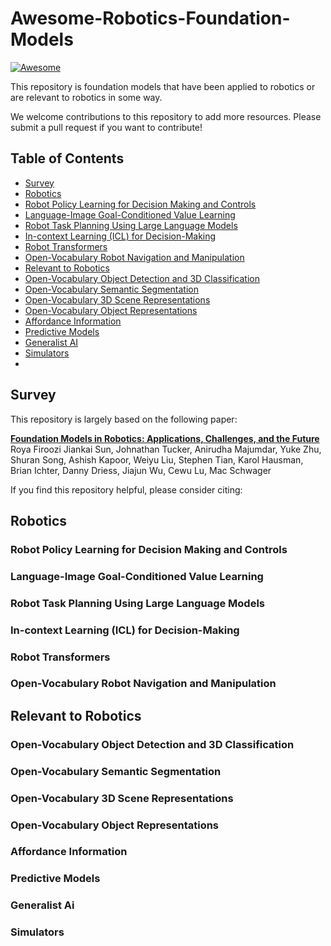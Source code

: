 # Awesome-Robotics-Foundation-Models

[![Awesome](https://awesome.re/badge.svg)](https://awesome.re)

This repository is foundation models that have been applied to robotics or are relevant to robotics in some way.

We welcome contributions to this repository to add more resources. Please submit a pull request if you want to contribute!

## Table of Contents

- [Survey](#survey)
- [Robotics](#robotics)
- [Robot Policy Learning for Decision Making and Controls](#robot-policy-learning-for-decision-making-and-controls)
- [Language-Image Goal-Conditioned Value Learning](language-image-goal-conditioned-value-learning)
- [Robot Task Planning Using Large Language Models](robot-task-planning-using-large-language-models)
- [In-context Learning (ICL) for Decision-Making](in-context-learning-for-decision-making)
- [Robot Transformers](robot-transformers)
- [Open-Vocabulary Robot Navigation and Manipulation](open-vocabulary-robot-navigation-and-manipulation)
- [Relevant to Robotics](#relevant-to-robotics)
- [Open-Vocabulary Object Detection and 3D Classification](open-vocabulary-object-detection-and-3D-classification)
- [Open-Vocabulary Semantic Segmentation](open-vocabulary-semantic-segmentation)
- [Open-Vocabulary 3D Scene Representations](open-vocabulary-3D-scene-representations)
- [Open-Vocabulary Object Representations](open-vocabulary-object-epresentations)
- [Affordance Information](affordance-information)
- [Predictive Models](predictive-models)
- [Generalist AI](generalist-AI)
- [Simulators](simulators)
- 
## Survey

This repository is largely based on the following paper:

**[Foundation Models in Robotics: Applications, Challenges, and the Future]()**
<br />
Roya Firoozi
Jiankai Sun,
Johnathan Tucker,
Anirudha Majumdar,
Yuke Zhu,
Shuran Song,
Ashish Kapoor,
Weiyu Liu,
Stephen Tian,
Karol Hausman,
Brian Ichter,
Danny Driess,
Jiajun Wu,
Cewu Lu,
Mac Schwager
<br />

If you find this repository helpful, please consider citing:

## Robotics

### Robot Policy Learning for Decision Making and Controls

### Language-Image Goal-Conditioned Value Learning

### Robot Task Planning Using Large Language Models

### In-context Learning (ICL) for Decision-Making

### Robot Transformers

### Open-Vocabulary Robot Navigation and Manipulation

## Relevant to Robotics

### Open-Vocabulary Object Detection and 3D Classification

### Open-Vocabulary Semantic Segmentation

### Open-Vocabulary 3D Scene Representations

### Open-Vocabulary Object Representations

### Affordance Information

### Predictive Models

### Generalist Ai

### Simulators
